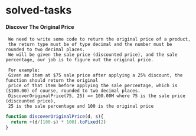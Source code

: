 # solved-tasks
#### Discover The Original Price
     
     We need to write some code to return the original price of a product, 
     the return type must be of type decimal and the number must be rounded to two decimal places.
     We will be given the sale price (discounted price), and the sale percentage, our job is to figure out the original price.
     
     For example:
     Given an item at $75 sale price after applying a 25% discount, the function should return the original 
     price of that item before applying the sale percentage, which is ($100.00) of course, rounded to two decimal places.
     DiscoverOriginalPrice(75, 25) => 100.00M where 75 is the sale price (discounted price), 
     25 is the sale percentage and 100 is the original price


```javascript
function discoverOriginalPrice(d, s){
  return +(d/(100-s) * 100).toFixed(2)
}
```
